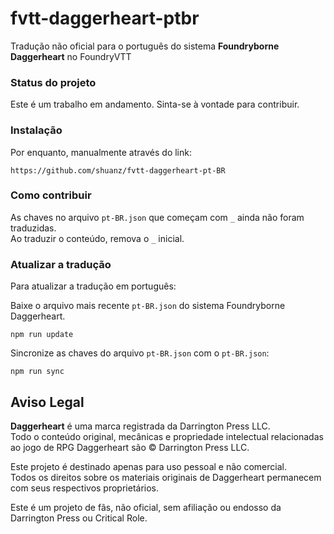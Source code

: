 # fvtt-daggerheart-ptbr

Tradução não oficial para o português do sistema **Foundryborne Daggerheart** no FoundryVTT

### Status do projeto

Este é um trabalho em andamento. Sinta-se à vontade para contribuir.

### Instalação

Por enquanto, manualmente através do link:

```
https://github.com/shuanz/fvtt-daggerheart-pt-BR
```

### Como contribuir

As chaves no arquivo `pt-BR.json` que começam com `_` ainda não foram traduzidas.  
Ao traduzir o conteúdo, remova o `_` inicial.

### Atualizar a tradução

Para atualizar a tradução em português:

Baixe o arquivo mais recente `pt-BR.json` do sistema Foundryborne Daggerheart.

```
npm run update
```

Sincronize as chaves do arquivo `pt-BR.json` com o `pt-BR.json`:

```
npm run sync
```


## Aviso Legal

**Daggerheart** é uma marca registrada da Darrington Press LLC.  
Todo o conteúdo original, mecânicas e propriedade intelectual relacionadas ao jogo de RPG Daggerheart são © Darrington Press LLC.  

Este projeto é destinado apenas para uso pessoal e não comercial.  
Todos os direitos sobre os materiais originais de Daggerheart permanecem com seus respectivos proprietários.  

Este é um projeto de fãs, não oficial, sem afiliação ou endosso da Darrington Press ou Critical Role.
